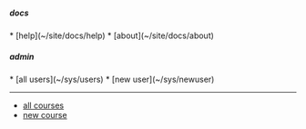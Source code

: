 <!-- navigation menu for umber site -->

<div access='all'>
<h5>docs</h5>
<div markdown=1>
* [help](~/site/docs/help)
* [about](~/site/docs/about)
</div>
</div>

<div access='admin'>
<h5>admin</h5>
<div markdown=1>
* [all users](~/sys/users)
* [new user](~/sys/newuser)

----

* [all courses](~/sys/courses)
* [new course](~/sys/newcourse)
</div>
</div>
